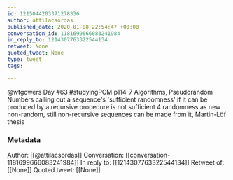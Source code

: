 ```yaml
---
id: 1215044203371278336
author: attilacsordas
published_date: 2020-01-08 22:54:47 +00:00
conversation_id: 1181699666083241984
in_reply_to: 1214307763322544134
retweet: None
quoted_tweet: None
type: tweet
tags:

---
```


@wtgowers Day #63 #studyingPCM p114-7 Algorithms, Pseudorandom Numbers calling out a sequence's 'sufficient randomness' if it can be produced by a recursive procedure is not sufficient 4 randomness as new non-random, still non-recursive sequences can be made from it, Martin-Löf thesis

### Metadata

Author: [[@attilacsordas]]
Conversation: [[conversation-1181699666083241984]]
In reply to: [[1214307763322544134]]
Retweet of: [[None]]
Quoted tweet: [[None]]
